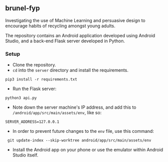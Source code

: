 ## brunel-fyp
Investigating the use of Machine Learning and persuasive design to encourage habits of recycling amongst young adults.

The repository contains an Android application developed using Android Studio, and a back-end Flask server developed in Python.

### Setup
* Clone the repository.
* `cd` into the `server` directory and install the requirements.
```
pip3 install -r requirements.txt
```
* Run the Flask server:
```
python3 api.py
```
* Note down the server machine's IP address, and add this to `/android/app/src/main/assets/env`, like so:
```
SERVER_ADDRESS=127.0.0.1
```
* In order to prevent future changes to the `env` file, use this command:
```
 git update-index --skip-worktree android/app/src/main/assets/env
```
* Install the Android app on your phone or use the emulator within Android Studio itself.
